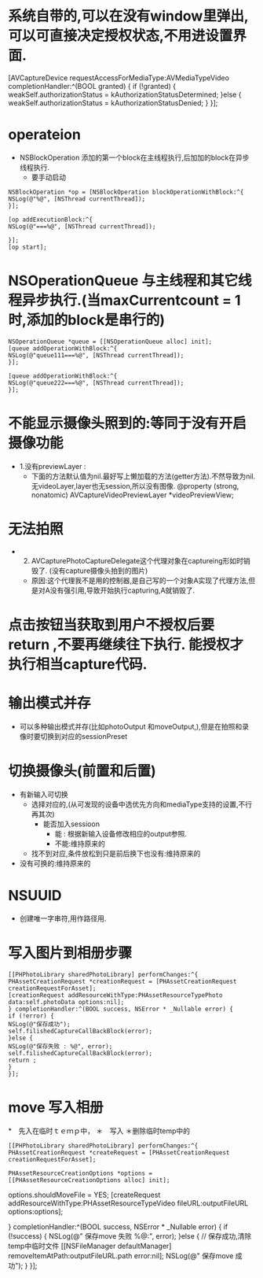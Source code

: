 
# 系统自带的,可以在没有window里弹出,可以可直接决定授权状态,不用进设置界面.
[AVCaptureDevice requestAccessForMediaType:AVMediaTypeVideo completionHandler:^(BOOL granted) {
 if (!granted) {
 weakSelf.authorizationStatus = kAuthorizationStatusDetermined;
 }else {
 weakSelf.authorizationStatus = kAuthorizationStatusDenied;
 }
 }];

# operateion

* NSBlockOperation 添加的第一个block在主线程执行,后加加的block在异步线程执行.
    * 要手动启动
 ```objc
NSBlockOperation *op = [NSBlockOperation blockOperationWithBlock:^{
NSLog(@"%@", [NSThread currentThread]);
}];

[op addExecutionBlock:^{
NSLog(@"===%@", [NSThread currentThread]);

}];
[op start];
```
# NSOperationQueue 与主线程和其它线程异步执行.(当maxCurrentcount = 1时,添加的block是串行的)

```ojbc
NSOperationQueue *queue = [[NSOperationQueue alloc] init];
[queue addOperationWithBlock:^{
NSLog(@"queue111===%@", [NSThread currentThread]);
}];

[queue addOperationWithBlock:^{
NSLog(@"queue222===%@", [NSThread currentThread]);
}];
```

# 不能显示摄像头照到的:等同于没有开启摄像功能
* 1.没有previewLayer :
    * 下面的方法默认值为nil.最好写上懒加载的方法(getter方法).不然导致为nil.无videoLayer,layer也无session,所以没有图像.
@property (strong, nonatomic) AVCaptureVideoPreviewLayer *videoPreviewView;

# 无法拍照
* 2. AVCapturePhotoCaptureDelegate这个代理对象在captureing形如时销毁了. (没有capture摄像头拍到的图片)
    * 原因:这个代理我不是用的控制器,是自己写的一个对象A实现了代理方法,但是对A没有强引用,导致开始执行capturing,A就销毁了.


# 点击按钮当获取到用户不授权后要return ,不要再继续往下执行. 能授权才执行相当capture代码.


# 输出模式并存
* 可以多种输出模式并存(比如photoOutput 和moveOutput,),但是在拍照和录像时要切换到对应的sessionPreset


# 切换摄像头(前置和后置)
* 有新输入可切换
    * 选择对应的,(从可发现的设备中选优先方向和mediaType支持的设置,不行再其次)
        * 能否加入sessioon
            *  能 : 根据新输入设备修改相应的output参照.
            * 不能:维持原来的
    * 找不到对应,条件放松到只是前后换下也没有:维持原来的
* 没有可换的:维持原来的

# NSUUID 
* 创建唯一字串符,用作路径用.

# 写入图片到相册步骤
```objc
[[PHPhotoLibrary sharedPhotoLibrary] performChanges:^{
PHAssetCreationRequest *creationRequest = [PHAssetCreationRequest creationRequestForAsset];
[creationRequest addResourceWithType:PHAssetResourceTypePhoto data:self.photoData options:nil];
} completionHandler:^(BOOL success, NSError * _Nullable error) {
if (!error) {
NSLog(@"保存成功");
self.filishedCaptureCallBackBlock(error);
}else {
NSLog(@"保存失败 : %@", error);
self.filishedCaptureCallBackBlock(error);
return ;
}
}];
```
# move 写入相册
*　先入在临时ｔｅｍｐ中，
＊　写入
＊删除临时temp中的
```objc
[[PHPhotoLibrary sharedPhotoLibrary] performChanges:^{
PHAssetCreationRequest *createRequest = [PHAssetCreationRequest creationRequestForAsset];

PHAssetResourceCreationOptions *options = [[PHAssetResourceCreationOptions alloc] init];
```
options.shouldMoveFile = YES;
[createRequest addResourceWithType:PHAssetResourceTypeVideo fileURL:outputFileURL options:options];

} completionHandler:^(BOOL success, NSError * _Nullable error) {
if (!success) {
NSLog(@" 保存move 失败 %@:", error);
}else { // 保存成功,清除temp中临时文件
[[NSFileManager defaultManager] removeItemAtPath:outputFileURL.path error:nil];
NSLog(@" 保存move 成功");
}
}];








